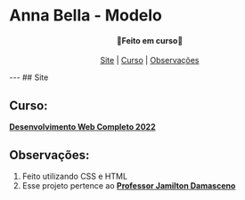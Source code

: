 # Anna Bella - Modelo
<h4 align="center">
   🚨<strong>Feito em curso</strong>🚨
</h4>
<p align="center">
   <a href="#Site">Site</a> |
   <a href="#Curso">Curso</a> |
   <a href="#Observações">Observações</a>
</p>
---
## Site


## Curso:
<strong><a href="https://www.udemy.com/course/web-completo/">Desenvolvimento Web Completo 2022</a></strong>

## Observações: 
<ol>
   <li>Feito utilizando CSS e HTML</li>
   <li>Esse projeto pertence ao <strong><a href="https://www.linkedin.com/in/jamiltondamasceno/">Professor Jamilton Damasceno</a></strong> </li>
</ol>
